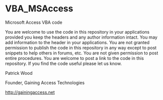 VBA_MSAccess
============

Microsoft Access VBA code


You are welcome to use the code in this repository in your applications provided you keep the headers and any author information intact. You may add information to the header in your applications. You are not granted permission to publish the code in this repository in any way except to post snippets to help others in forums, etc. You are not given permission to post entire procedures. You are welcome to post a link to the code in this repository. If you find the code useful please let us know.

Patrick Wood

Founder, Gaining Access Technologies

http://gainingaccess.net
